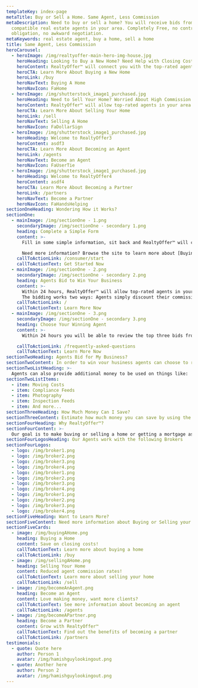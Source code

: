 ```yaml
---
templateKey: index-page
metaTitle: Buy or Sell a Home. Same Agent, Less Commission
metaDescription: Need to buy or sell a home? You will receive bids from
  compatible real estate agents in your area. Completely Free, no contracts, no
  obligation, no awkward negotiation.
metaKeywords: real estate agent, buy a home, sell a home
title: Same Agent, Less Commission
heroCarousel:
  - heroImage: /img/realtyoffer-main-hero-img-house.jpg
    heroHeading: Looking to Buy a New Home? Need Help with Closing Costs?
    heroContent: RealtyOffer™ will connect you with the top-rated agents in your area that will offer part of their commission in order to represent you! Welcome to RealtyOffer™.
    heroCTA: Learn More About Buying a New Home
    heroLink: /buy
    heroNavText: Buying A Home
    heroNavIcon: FaHome
  - heroImage: /img/shutterstock_image1_purchased.jpg
    heroHeading: Need to Sell Your Home? Worried About High Commission Costs?
    heroContent: RealtyOffer™ will allow top-rated agents in your area to reduce their commission in order to represent you!
    heroCTA: Learn More About Selling Your Home
    heroLink: /sell
    heroNavText: Selling A Home
    heroNavIcon: FaDollarSign
  - heroImage: /img/shutterstock_image1_purchased.jpg
    heroHeading: Welcome to RealtyOffer3
    heroContent: asdf3
    heroCTA: Learn More About Becoming an Agent
    heroLink: /agents
    heroNavText: Become an Agent
    heroNavIcon: FaUserTie
  - heroImage: /img/shutterstock_image1_purchased.jpg
    heroHeading: Welcome to RealtyOffer4
    heroContent: asdf4
    heroCTA: Learn More About Becoming a Partner
    heroLink: /partners
    heroNavText: Become a Partner
    heroNavIcon: FaHandsHelping
sectionOneHeading: Wondering How it Works?
sectionOne:
  - mainImage: /img/sectionOne - 1.png
    secondaryImage: /img/sectionOne - secondary 1.png
    heading: Complete a Simple Form
    content: >-
      Fill in some simple information, sit back and RealtyOffer™ will connect you with a certified and vetted agent, while removing the upfront negotiation.

      Need more information? Browse the site to learn more about [Buying a Home](/buy) or [Selling Your Home](/sell).
    callToActionLink: /consumer/start
    callToActionText: Get Started Now
  - mainImage: /img/sectionOne - 2.png
    secondaryImage: /img/sectionOne - secondary 2.png
    heading: Agents Bid to Win Your Business
    content: >-
      Within 24 hours, RealtyOffer™ will allow top-rated agents in your area the opportunity to bid and win your business.
      The bidding works two ways: Agents simply discount their commission in order to sell your home or offer part of their commission towards your closing costs when you purchase a home – this means less money you bring to the closing table.
    callToActionLink: /
    callToActionText: Learn More Now
  - mainImage: /img/sectionOne - 3.png
    secondaryImage: /img/sectionOne - secondary 3.png
    heading: Choose Your Winning Agent
    content: >-
      Within 24 hours you will be able to review the top three bids from compatible agents in your area. Choose the best offer and simply get connected, while removing the upfront awkward negotiation.

    callToActionLink: /frequently-asked-questions
    callToActionText: Learn More Now
sectionTwoHeading: Agents Bid for My Business?
sectionTwoContent: In order to win vour husiness agents can choose to reduce their commission on the sale of your home, or on the purchase of a new home, the agent can contribute part of their commission to be used towards your closing costs--this means less money that you bring to the table!
sectionTwoListHeading: >-
  Agents can also provide additional money to be used on things like:
sectionTwoListItems:
  - item: Moving Costs
  - item: Compliance Feeds
  - item: Photography
  - item: Inspection Feeds
  - item: And more...
sectionThreeHeading: How Much Money Can I Save?
sectionThreeContent: Estimate how much money you can save by using the calculators below. RealtyOffer™ is a completely free platform--No contracts, No obligations, and No awkward negotiations
sectionFourHeading: Why RealtyOffer™?
sectionFourContent: >-
  Our goal is to make buving or selling a home or getting a mortgage as easv and stress free as possible. Our AI digitized platform is designed to educate & empower the consumer and connect you with top-rated certified agents while saving thousands of dollars in the process.
sectionFourLogosHeading: Our Agents work with the following Brokers
sectionFourLogos:
  - logo: /img/broker1.png
  - logo: /img/broker2.png
  - logo: /img/broker3.png
  - logo: /img/broker4.png
  - logo: /img/broker1.png
  - logo: /img/broker2.png
  - logo: /img/broker3.png
  - logo: /img/broker4.png
  - logo: /img/broker1.png
  - logo: /img/broker2.png
  - logo: /img/broker3.png
  - logo: /img/broker4.png
sectionFiveHeading: Want to Learn More?
sectionFiveContent: Need more information about Buying or Selling your home? Or just want to hear from previous clients, click below to learn more.
sectionFiveCards:
  - image: /img/buyingAHome.png
    heading: Buying a Home
    content: Save on closing costs!
    callToActionText: Learn more about buying a home
    callToActionLink: /buy
  - image: /img/sellingAHome.png
    heading: Selling Your Home
    content: Reduced agent commission rates!
    callToActionText: Learn more about selling your home
    callToActionLink: /sell
  - image: /img/becomeAnAgent.png
    heading: Become an Agent
    content: Love making money, want more clients?
    callToActionText: See more information about becoming an agent
    callToActionLink: /agents
  - image: /img/becomeAPartner.png
    heading: Become a Partner
    content: Grow with RealtyOffer™
    callToActionText: Find out the benefits of becoming a partner
    callToActionLink: /partners
testimonials:
  - quote: Quote here
    author: Person 1
    avatar: /img/hamishguylookingout.png
  - quote: Another here
    author: Person 2
    avatar: /img/hamishguylookingout.png
---
```

